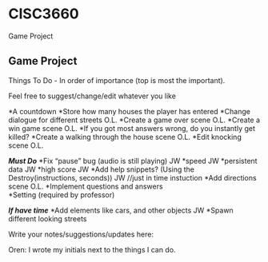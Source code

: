 # CISC3660
Game Project

Game Project
-------------------------
Things To Do - In order of importance (top is most the important). 

Feel free to suggest/change/edit whatever you like

*A countdown
*Store how many houses the player has entered
*Change dialogue for different streets                            O.L.
*Create a game over scene                                         O.L.
*Create a win game scene                                          O.L.
*If you got most answers wrong, do you instantly get killed?
*Create a walking through the house scene                         O.L.
*Edit knocking scene                                              O.L.


***Must Do***
*Fix “pause” bug (audio is still playing)                         JW
*speed                                                            JW
*persistent data                                                  JW
*high score                                                       JW
*Add help snippets? (Using the Destroy(instructions, seconds))    JW      //just in time instuction
*Add directions scene                                             O.L.
*Implement questions and answers  
*Setting (required by professor)


***If have time***
*Add elements like cars, and other objects                        JW 
*Spawn different looking streets


Write your notes/suggestions/updates here:

Oren: I wrote my initials next to the things I can do. 
